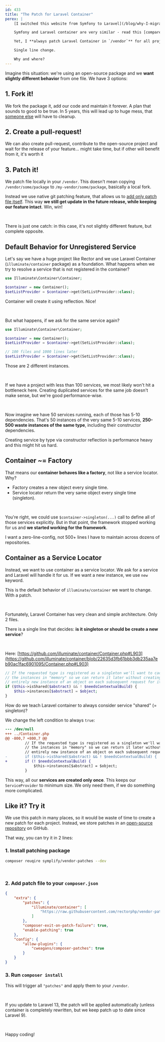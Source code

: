 ```yaml
---
id: 433
title: "The Patch for Laravel Container"
perex: |
    [I switched this website from Symfony to Laravel](/blog/why-I-migrated-this-website-from-symfony-to-laravel) 2,5 years ago and I [love Laravel Container](/blog/what-i-prefer-about-laravel-dependency-injection-over-symfony) ever since.

    Symfony and Laravel container are very similar - read this [compare post](/blog/experiment-how-i-replaced-symfony-di-with-laravel-container-in-ecs) if you want to know one and want to understand the other.

    Yet, I **always patch Laravel Container in `/vendor`** for all projects I use it in.

    Single line change.

    Why and where?
---
```



Imagine this situation: we're using an open-source package and we **want slightly different behavior** from one file. We have 3 options:

## 1. Fork it!


We fork the package it, add our code and maintain it forever. A plan that sounds to good to be true.
In 5 years, this will lead up to huge mess, that [someone else](https://getrector.com/hire-team) will have to cleanup.

## 2. Create a pull-request!

We can also create pull-request, contribute to the open-source project and wait for the release of your feature... might take time, but if other will benefit from it, it's worth it


## 3. Patch it!

We patch file locally in your `/vendor`. This doesn't mean copying `/vendor/some/package` to `/my-vendor/some/package`, basically a local fork.

Instead we use native git patching feature, that allows us to [add only patch file itself](/blog/2020/07/02/how-to-patch-package-in-vendor-yet-allow-its-updates/). This way **we still get update in the future release, while keeping our feature intact**. Win, win!

<br>

There is just one catch: in this case, it's not slightly different feature, but complete opposite.


## Default Behavior for Unregistered Service

Let's say we have a huge project like Rector and we use Laravel Container (`illuminate/container` package) as a foundation.
What happens when we try to resolve a service that is not registered in the container?

```php
use Illuminate\Container\Container;

$container = new Container();
$setListProvider = $container->get(SetListProvider::class);
```

Container will create it using reflection. Nice!

<br>

But what happens, if we ask for the same service again?

```php
use Illuminate\Container\Container;

$container = new Container();
$setListProvider = $container->get(SetListProvider::class);

// 100 files and 1000 lines later
$setListProvider = $container->get(SetListProvider::class);
```

Those are 2 different instances.

<br>

If we have a project with less than 100 services, we most likely won't hit a bottleneck here. Creating duplicated services for the same job doesn't make sense, but we're good performance-wise.

<br>

Now imagine we have 50 services running, each of those has 5-10 dependencies. That's 50 instances of the very same 5-10 services, **250-500 waste instances of the same type**, including their constructor dependencies.

Creating service by type via constructor reflection is performance heavy and this might hit us hard.

## Container ~= Factory

That means our **container behaves like a factory**, not like a service locator. Why?

* Factory creates a new object every single time.
* Service locator return the very same object every single time (singleton).

<br>

You're right, we could use `$container->singleton(...)` call to define all of those services explicitly. But in that point, the framework stopped working for us and **we started working for the framework**.

I want a zero-line-config, not 500+ lines I have to maintain across dozens of repositories.


## Container as a Service Locator

Instead, we want to use container as a service locator. We ask for a service and Laravel will handle it for us. If we want a new instance, we use `new` keyword.

This is the default behavior of `illuminate/container` we want to change. With a patch.

<br>

Fortunately, Laravel Container has very clean and simple architecture. Only 2 files.

There is a single line that decides: **is it singleton or should be create a new service**?

<br>

Here: [https://github.com/illuminate/container/Container.php#L903](https://github.com/illuminate/container/blob/22635d3fb61bbb3db235aa7eb90ac1fac6901095/Container.php#L903)

```php
// If the requested type is registered as a singleton we'll want to cache off
// the instances in "memory" so we can return it later without creating an
// entirely new instance of an object on each subsequent request for it.
if ($this->isShared($abstract) && ! $needsContextualBuild) {
    $this->instances[$abstract] = $object;
}
```

How do we teach Laravel container to always consider service "shared" (= singleton)?

We change the left condition to always `true`:

```diff
--- /dev/null
+++ ../Container.php
@@ -800,7 +800,7 @@
         // If the requested type is registered as a singleton we'll want to cache off
         // the instances in "memory" so we can return it later without creating an
         // entirely new instance of an object on each subsequent request for it.
-        if ($this->isShared($abstract) && ! $needsContextualBuild) {
+        if (! $needsContextualBuild) {
             $this->instances[$abstract] = $object;
         }
```

This way, all our **services are created only once**. This keeps our `ServiceProvider` to minimum size. We only need them, if we do something more complicated.


## Like it? Try it

We use this patch in many places, so it would be waste of time to create a new patch for each project. Instead, we store patches in an [open-source repository](https://github.com/rectorphp/vendor-patches/blob/main/patches/illuminate-container-container-php.patch) on GitHub.

That way, you can try it in 2 lines:

### 1. Install patching package

```bash
composer reuqire symplify/vendor-patches --dev
```

<br>

### 2. Add patch file to your `composer.json`

```json
{
    "extra": {
        "patches": {
            "illuminate/container": [
                "https://raw.githubusercontent.com/rectorphp/vendor-patches/main/patches/illuminate-container-container-php.patch"
            ]
        },
        "composer-exit-on-patch-failure": true,
        "enable-patching": true
    },
    "config": {
        "allow-plugins": {
            "cweagans/composer-patches": true
        }
    }
}
```

### 3. Run `composer install`

This will trigger all `"patches"` and apply them to your `/vendor`.

<br>

If you update to Laravel 13, the patch will be applied automatically (unless container is completely rewritten, but we keep patch up to date since Laravel 9).

<br>

Happy coding!
